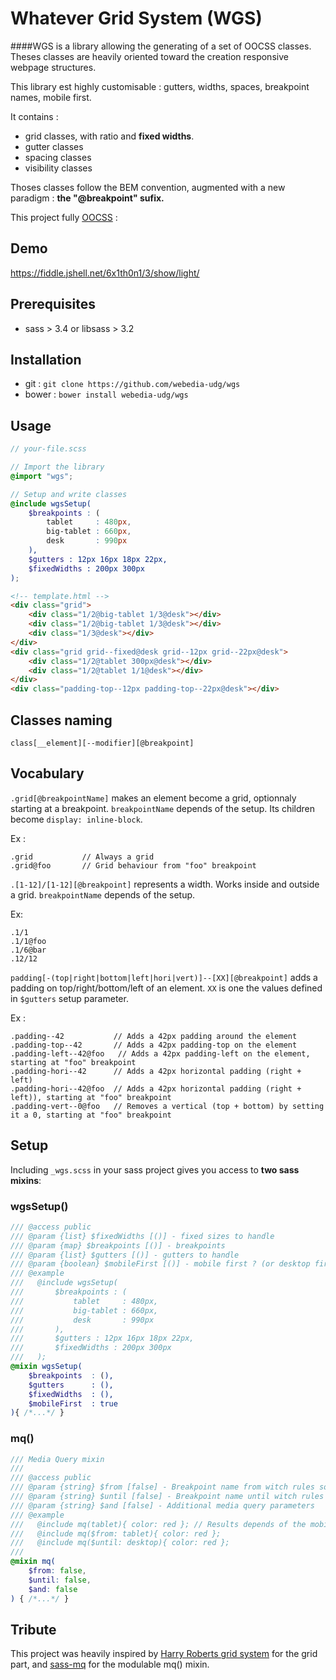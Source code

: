 Whatever Grid System (WGS)
===

####WGS is a library allowing the generating of a set of OOCSS classes. Theses classes are heavily oriented toward the creation responsive webpage structures.

This library est highly customisable : gutters, widths, spaces, breakpoint names, mobile first.

It contains :

* grid classes, with ratio and **fixed widths**.
* gutter classes
* spacing classes
* visibility classes

Thoses classes follow the BEM convention, augmented with a new paradigm : **the "@breakpoint" sufix.**

This project fully [OOCSS](https://github.com/stubbornella/oocss/wiki) :

## Demo

https://fiddle.jshell.net/6x1th0n1/3/show/light/

## Prerequisites

* sass > 3.4 or libsass > 3.2

## Installation

* git : ``git clone https://github.com/webedia-udg/wgs``
* bower : ``bower install webedia-udg/wgs``

## Usage

```scss
// your-file.scss

// Import the library
@import "wgs";

// Setup and write classes
@include wgsSetup(
    $breakpoints : (
        tablet     : 480px,
        big-tablet : 660px,
        desk       : 990px
    ),
    $gutters : 12px 16px 18px 22px,
    $fixedWidths : 200px 300px
);
```

```html
<!-- template.html -->
<div class="grid">
    <div class="1/2@big-tablet 1/3@desk"></div>
    <div class="1/2@big-tablet 1/3@desk"></div>
    <div class="1/3@desk"></div>
</div>
<div class="grid grid--fixed@desk grid--12px grid--22px@desk">
    <div class="1/2@tablet 300px@desk"></div>
    <div class="1/2@tablet 1/1@desk"></div>
</div>
<div class="padding-top--12px padding-top--22px@desk"></div>
```

## Classes naming


``class[__element][--modifier][@breakpoint]``

## Vocabulary

`.grid[@breakpointName]` makes an element become a grid, optionnaly starting at a breakpoint. `breakpointName` depends of the setup. Its children become `display: inline-block`.

Ex : 
```
.grid           // Always a grid
.grid@foo       // Grid behaviour from "foo" breakpoint
```

`.[1-12]/[1-12][@breakpoint]` represents a width. Works inside and outside a grid. `breakpointName` depends of the setup.

Ex:

```
.1/1
.1/1@foo
.1/6@bar
.12/12
```

`padding[-(top|right|bottom|left|hori|vert)]--[XX][@breakpoint]` adds a padding on top/right/bottom/left of an element. `XX` is one the values defined in `$gutters` setup parameter.

Ex :

```
.padding--42           // Adds a 42px padding around the element
.padding-top--42       // Adds a 42px padding-top on the element
.padding-left--42@foo   // Adds a 42px padding-left on the element, starting at "foo" breakpoint
.padding-hori--42      // Adds a 42px horizontal padding (right + left)
.padding-hori--42@foo  // Adds a 42px horizontal padding (right + left)), starting at "foo" breakpoint
.padding-vert--0@foo   // Removes a vertical (top + bottom) by setting it a 0, starting at "foo" breakpoint
```



## Setup

Including ``_wgs.scss`` in your sass project gives you access to **two sass mixins**:

### wgsSetup()

```scss
/// @access public
/// @param {list} $fixedWidths [()] - fixed sizes to handle
/// @param {map} $breakpoints [()] - breakpoints
/// @param {list} $gutters [()] - gutters to handle
/// @param {boolean} $mobileFirst [()] - mobile first ? (or desktop first)
/// @example
///   @include wgsSetup(
///       $breakpoints : (
///           tablet     : 480px,
///           big-tablet : 660px,
///           desk       : 990px
///       ),
///       $gutters : 12px 16px 18px 22px,
///       $fixedWidths : 200px 300px
///   );
@mixin wgsSetup(
    $breakpoints  : (),
    $gutters      : (),
    $fixedWidths  : (),
    $mobileFirst  : true
){ /*...*/ }
```

### mq()

```scss
/// Media Query mixin
/// 
/// @access public
/// @param {string} $from [false] - Breakpoint name from witch rules sould be added
/// @param {string} $until [false] - Breakpoint name until witch rules sould be added
/// @param {string} $and [false] - Additional media query parameters
/// @example
///   @include mq(tablet){ color: red }; // Results depends of the mobile first approach
///   @include mq($from: tablet){ color: red };
///   @include mq($until: desktop){ color: red };
/// 
@mixin mq(
    $from: false,
    $until: false,
    $and: false
) { /*...*/ }
```

## Tribute

This project was heavily inspired by [Harry Roberts grid system](https://github.com/csswizardry/csswizardry-grids) for the grid part, and [sass-mq](https://github.com/sass-mq/sass-mq) for the modulable mq() mixin.




